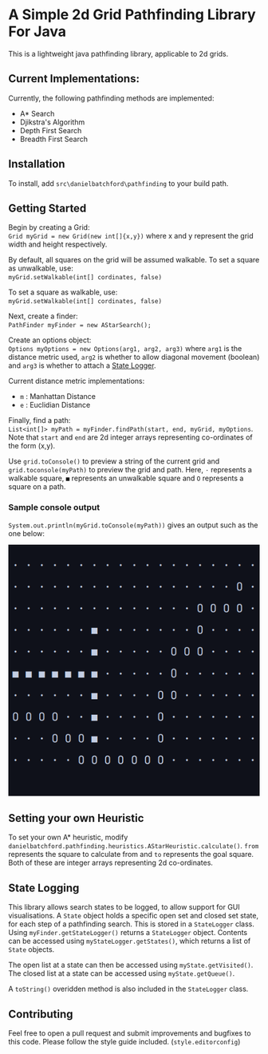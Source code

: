 # A Simple 2d Grid Pathfinding Library For Java

This is a lightweight java pathfinding library, applicable to 2d grids.
## Current Implementations:
Currently, the following pathfinding methods are implemented:
* A* Search
* Djikstra's Algorithm
* Depth First Search
* Breadth First Search
## Installation
To install, add `src\danielbatchford\pathfinding` to your build path.
## Getting Started
Begin by creating a Grid:  
`Grid myGrid = new Grid(new int[]{x,y})` where x and y represent the grid width and height respectively.  

By default, all squares on the grid will be assumed walkable. To set a square as unwalkable, use:  
`myGrid.setWalkable(int[] cordinates, false)`   

To set a square as walkable, use:  
`myGrid.setWalkable(int[] cordinates, false)`  

Next, create a finder:  
`PathFinder myFinder = new AStarSearch();`  

Create an options object:  
`Options myOptions = new Options(arg1, arg2, arg3)` where `arg1` is the distance metric used, `arg2` is whether to allow diagonal movement (boolean) and `arg3` is whether to attach a [State Logger](#-state-logging).

Current distance metric implementations:
* `m` : Manhattan Distance
* `e` : Euclidian Distance

Finally, find a path:  
`List<int[]> myPath = myFinder.findPath(start, end, myGrid, myOptions`.  
Note that `start` and `end` are 2d integer arrays representing co-ordinates of the form (x,y).  

Use `grid.toConsole()` to preview a string of the current grid and `grid.toconsole(myPath)` to preview the grid and path. Here, `·` represents a walkable square, `■` represents an unwalkable square and `O` represents a square on a path. 

### Sample console output
`System.out.println(myGrid.toConsole(myPath))` gives an output such as the one below:

![SampleImage](sample.png?raw=true "Title")

## Setting your own Heuristic
To set your own A* heuristic, modify `danielbatchford.pathfinding.heuristics.AStarHeuristic.calculate()`. `from` represents the square to calculate from and `to` represents the goal square. Both of these are integer arrays representing 2d co-ordinates.

## State Logging
This library allows search states to be logged, to allow support for GUI visualisations. A `State` object holds a specific open set and closed set state, for each step of a pathfinding search. This is stored in a `StateLogger` class. Using `myFinder.getStateLogger()` returns a `StateLogger` object. Contents can be accessed using `myStateLogger.getStates()`, which returns a list of `State` objects.

The open list at a state can then be accessed using `myState.getVisited()`.  
The closed list at a state can be accessed using `myState.getQueue()`.

A `toString()` overidden method is also included in the `StateLogger` class.

## Contributing
Feel free to open a pull request and submit improvements and bugfixes to this code. Please follow the style guide included. (`style.editorconfig`)

